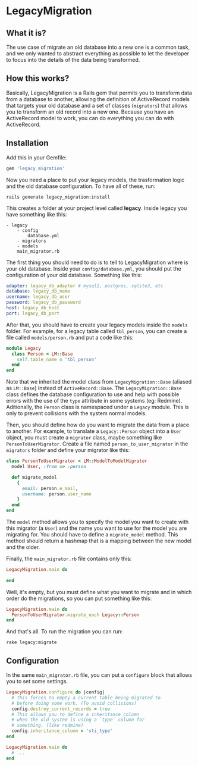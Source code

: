 # LegacyMigration

## What it is?

The use case of migrate an old database into a new one is a common task, and we only wanted to abstract everything as possible to let the developer to focus into the details of the data being transformed.

## How this works?

Basically, LegacyMigration is a Rails gem that permits you to transform data from a database to another, allowing the definition of ActiveRecord models that targets your old database and a set of classes (`migrators`) that allows you to transform an old record into a new one. Because you have an ActiveRecord model to work, you can do everything you can do with ActiveRecord.

## Installation

Add this in your Gemfile:

```ruby
gem 'legacy_migration'
```

Now you need a place to put your legacy models, the trasformation logic and the old database configuration. To have all of these, run:

    rails generate legacy_migration:install

This creates a folder at your project level called **legacy**. Inside legacy you have something like this:

    - legacy
        - config
            database.yml
        - migrators
        - models
        main_migrator.rb

The first thing you should need to do is to tell to LegacyMigration where is your old database. Inside your `config/database.yml`, you should put the configuration of your old database. Something like this:

```yml
adapter: legacy_db_adapter # mysql2, postgres, sqlite3, etc
database: legacy_db_name
username: legacy_db_user
password: legacy_db_password
host: legacy_db_host
port: legacy_db_port
```

After that, you should have to create your legacy models inside the `models` folder. For example, for a legacy table called `tbl_person`, you can create a file called `models/person.rb` and put a code like this:

```ruby
module Legacy
  class Person < LM::Base
    self.table_name = 'tbl_person'
  end
end
```

Note that we inherited the model class from `LegacyMigration::Base` (aliased as `LM::Base`) instead of `ActiveRecord::Base`. The `LegacyMigration::Base` class defines the database configuration to use and help with possible errors with the use of the `type` attribute in some systems (eg: Redmine). Aditionally, the `Person` class is namespaced under a `Legacy` module. This is only to prevent collisions with the system normal models.

Then, you should define how do you want to migrate the data from a place to another. For example, to translate a `Legacy::Person` object into a `User` object, you must create a `migrator` class, maybe something like `PersonToUserMigrator`. Create a file named `person_to_user_migrator` in the `migrators` folder and define your migrator like this:

```ruby
class PersonToUserMigrator < LM::ModelToModelMigrator
  model User, :from => :person

  def migrate_model
    {
      email: person.e_mail,
      username: person.user_name
    }
  end
end
```

The `model` method allows you to specify the model you want to create with this migrator (a `User`) and the name you want to use for the model you are migrating for. You should have to define a `migrate_model` method. This method should return a hashmap that is a mapping between the new model and the older.

Finally, the `main_migrator.rb` file contains only this:

```ruby
LegacyMigration.main do
  
end
```

Well, it's empty, but you must define what you want to migrate and in which order do the migrations, so you can put something like this:

```ruby
LegacyMigration.main do
  PersonToUserMigrator.migrate_each Legacy::Person
end
```

And that's all. To run the migration you can run:

    rake legacy:migrate

## Configuration

In the same `main_migrator.rb` file, you can put a `configure` block that allows you to set some settings.

```ruby
LegacyMigration.configure do |config|
  # This forces to empty a current table being migrated to
  # before doing some work. (To avoid collisions)
  config.destroy_current_records = true
  # This allows you to define a inheritance_column
  # when the old system is using a `type` column for
  # something. (like redmine)
  config.inheritance_column = 'sti_type'
end

LegacyMigration.main do
  # ...
end
```
